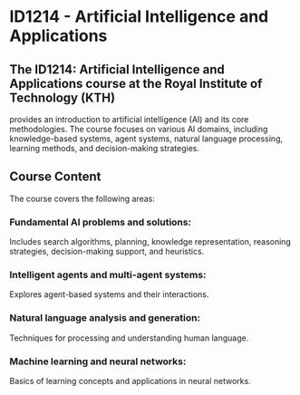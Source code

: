 # ID1214 - Artificial Intelligence and Applications


## The ID1214: Artificial Intelligence and Applications course at the Royal Institute of Technology (KTH) 
provides an introduction to artificial intelligence (AI) and its core methodologies. The course focuses on various AI domains, 
including knowledge-based systems, agent systems, natural language processing, learning methods, and decision-making strategies.

## Course Content
The course covers the following areas:

### Fundamental AI problems and solutions: 
Includes search algorithms, planning, knowledge representation, reasoning strategies, decision-making support, and heuristics.
### Intelligent agents and multi-agent systems: 
Explores agent-based systems and their interactions.
### Natural language analysis and generation: 
Techniques for processing and understanding human language.
### Machine learning and neural networks: 
Basics of learning concepts and applications in neural networks.
